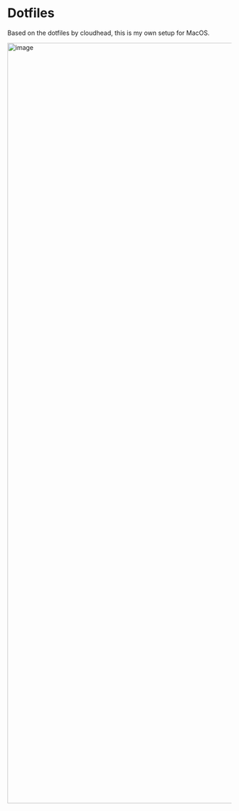 # Dotfiles

Based on the dotfiles by cloudhead, this is my own setup for MacOS.

<img width="1709" alt="image" src="https://user-images.githubusercontent.com/13405632/159184061-073fe3f6-d32c-4b20-abe6-5da9a4423151.png">
